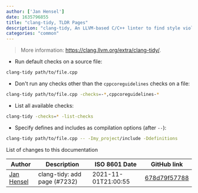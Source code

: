 ```yaml
---
author: ['Jan Hensel']
date: 1635796855
title: "clang-tidy, TLDR Pages"
description: "clang-tidy, An LLVM-based C/C++ linter to find style violations, bugs and security flaws through static analysis."
categories: "common"
---
```

> More information: <https://clang.llvm.org/extra/clang-tidy/>.

- Run default checks on a source file:

```bash
clang-tidy path/to/file.cpp
```

- Don't run any checks other than the `cppcoreguidelines` checks on a file:

```bash
clang-tidy path/to/file.cpp -checks=-*,cppcoreguidelines-*
```

- List all available checks:

```bash
clang-tidy -checks=* -list-checks
```

- Specify defines and includes as compilation options (after `--`):

```bash
clang-tidy path/to/file.cpp -- -Imy_project/include -Ddefinitions
```
List of changes to this documentation


Author | Description | ISO 8601 Date | GitHub link
------|-----|-----|-----
[Jan Hensel](mailto:63857598+ja-he@users.noreply.github.com) | clang-tidy: add page (#7232) | 2021-11-01T21:00:55 | [678d79f57788](https://github.com/tldr-pages/tldr/commit/678d79f57788d300ffe212c23af754bbd799fd5e)

